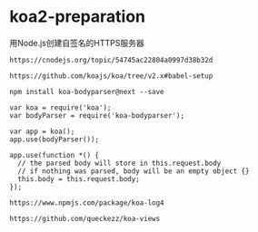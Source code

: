 # koa2-preparation

用Node.js创建自签名的HTTPS服务器
```
https://cnodejs.org/topic/54745ac22804a0997d38b32d
```

```
https://github.com/koajs/koa/tree/v2.x#babel-setup
```

```
npm install koa-bodyparser@next --save
```

```
var koa = require('koa');
var bodyParser = require('koa-bodyparser');
 
var app = koa();
app.use(bodyParser());
 
app.use(function *() {
  // the parsed body will store in this.request.body 
  // if nothing was parsed, body will be an empty object {} 
  this.body = this.request.body;
});
```

```
https://www.npmjs.com/package/koa-log4
```

```
https://github.com/queckezz/koa-views
```
